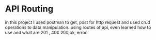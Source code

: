 
# API Routing 

in this project I used postman to get, post for http request and used crud operations to data manipulation. 
using routes of api, even learned how to use and what are 201 , 400 200,ok, error. 
